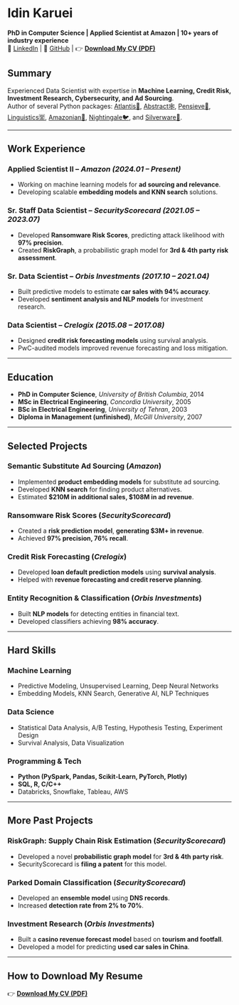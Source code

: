# Idin Karuei  
**PhD in Computer Science | Applied Scientist at Amazon | 10+ years of industry experience**  
🔗 [LinkedIn](https://linkedin.com/in/idin) |
🐙 [GitHub](https://github.com/idin) |
👉 **[Download My CV (PDF)](idin.pdf)**  

## **Summary**
Experienced Data Scientist with expertise in **Machine Learning, Credit Risk, Investment Research, Cybersecurity, and Ad Sourcing**.  
Author of several Python packages: [Atlantis🌋](https://pypi.org/project/atlantis), [Abstract🕸️](https://pypi.org/project/abstract), [Pensieve🧠](https://pypi.org/project/pensieve), [Linguistics🈺](https://pypi.org/project/linguistics), [Amazonian🐊](https://pypi.org/project/amazonian), [Nightingale🐦](https://pypi.org/project/nightingale), and [Silverware🍴](https://pypi.org/project/silverware).

---

## **Work Experience**
### **Applied Scientist II** – *Amazon* *(2024.01 – Present)*
- Working on machine learning models for **ad sourcing and relevance**.
- Developing scalable **embedding models and KNN search** solutions.

### **Sr. Staff Data Scientist** – *SecurityScorecard* *(2021.05 – 2023.07)*
- Developed **Ransomware Risk Scores**, predicting attack likelihood with **97% precision**.
- Created **RiskGraph**, a probabilistic graph model for **3rd & 4th party risk assessment**.

### **Sr. Data Scientist** – *Orbis Investments* *(2017.10 – 2021.04)*
- Built predictive models to estimate **car sales with 94% accuracy**.
- Developed **sentiment analysis and NLP models** for investment research.

### **Data Scientist** – *Crelogix* *(2015.08 – 2017.08)*
- Designed **credit risk forecasting models** using survival analysis.
- PwC-audited models improved revenue forecasting and loss mitigation.

---

## **Education**
- **PhD in Computer Science**, *University of British Columbia*, 2014  
- **MSc in Electrical Engineering**, *Concordia University*, 2005  
- **BSc in Electrical Engineering**, *University of Tehran*, 2003  
- **Diploma in Management (unfinished)**, *McGill University*, 2007  

---

## **Selected Projects**
### **Semantic Substitute Ad Sourcing** (*Amazon*)
- Implemented **product embedding models** for substitute ad sourcing.
- Developed **KNN search** for finding product alternatives.
- Estimated **$210M in additional sales, $108M in ad revenue**.

### **Ransomware Risk Scores** (*SecurityScorecard*)
- Created a **risk prediction model**, **generating $3M+ in revenue**.
- Achieved **97% precision, 76% recall**.

### **Credit Risk Forecasting** (*Crelogix*)
- Developed **loan default prediction models** using **survival analysis**.
- Helped with **revenue forecasting and credit reserve planning**.

### **Entity Recognition & Classification** (*Orbis Investments*)
- Built **NLP models** for detecting entities in financial text.
- Developed classifiers achieving **98% accuracy**.

---

## **Hard Skills**
### **Machine Learning**
- Predictive Modeling, Unsupervised Learning, Deep Neural Networks
- Embedding Models, KNN Search, Generative AI, NLP Techniques

### **Data Science**
- Statistical Data Analysis, A/B Testing, Hypothesis Testing, Experiment Design
- Survival Analysis, Data Visualization

### **Programming & Tech**
- **Python (PySpark, Pandas, Scikit-Learn, PyTorch, Plotly)**
- **SQL, R, C/C++**
- Databricks, Snowflake, Tableau, AWS

---

## **More Past Projects**
### **RiskGraph: Supply Chain Risk Estimation** (*SecurityScorecard*)
- Developed a novel **probabilistic graph model** for **3rd & 4th party risk**.
- SecurityScorecard is **filing a patent** for this model.

### **Parked Domain Classification** (*SecurityScorecard*)
- Developed an **ensemble model** using **DNS records**.
- Increased **detection rate from 2% to 70%**.

### **Investment Research** (*Orbis Investments*)
- Built a **casino revenue forecast model** based on **tourism and footfall**.
- Developed a model for predicting **used car sales in China**.

---

## **How to Download My Resume**
👉 **[Download My CV (PDF)](idin.pdf)**  
